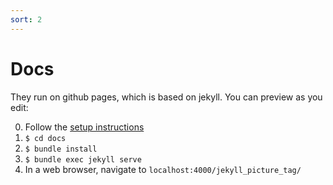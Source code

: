 ```yaml
---
sort: 2
---
```


# Docs

They run on github pages, which is based on jekyll. You can preview as you edit:

0. Follow the [setup instructions](setup)
1. `$ cd docs`
2. `$ bundle install`
3. `$ bundle exec jekyll serve`
4. In a web browser, navigate to `localhost:4000/jekyll_picture_tag/`
